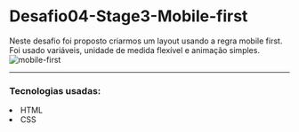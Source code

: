 # Desafio04-Stage3-Mobile-first
Neste desafio foi proposto criarmos um layout usando a regra mobile first. Foi usado variáveis, unidade de medida flexível e animação simples.
![mobile-first](https://user-images.githubusercontent.com/93404847/177052738-778ea1f7-936c-405d-b3f0-7136c4f2092a.jpeg)
<hr>

### Tecnologias usadas:
<li>HTML
<li>CSS



